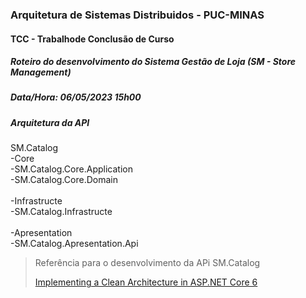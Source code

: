 ### Arquitetura de Sistemas Distribuidos - PUC-MINAS

#### TCC - Trabalhode Conclusão de Curso

##### Roteiro do desenvolvimento do Sistema Gestão de Loja (SM - Store Management)

##### Data/Hora: 06/05/2023 15h00

##### Arquitetura da API

SM.Catalog
<br/>-Core
<br/> -SM.Catalog.Core.Application
<br/> -SM.Catalog.Core.Domain
<br/>
<br/>-Infrastructe
<br/> -SM.Catalog.Infrastructe
<br/>
<br/>-Apresentation
<br/> -SM.Catalog.Apresentation.Api

<blockquote>
  <p>
    Referência para o desenvolvimento da APi SM.Catalog
  </p>
  <p>

[Implementing a Clean Architecture in ASP.NET Core 6](https://patelalpeshn.medium.com/implementing-a-clean-architecture-in-asp-net-core-6-985a31f717f5)

  </p>

</blockquote>
